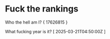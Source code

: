# Fuck the rankings

Who the hell am I?
{ 17626815 }

What fucking year is it?
[ 2025-03-21T04:50:00Z ]
